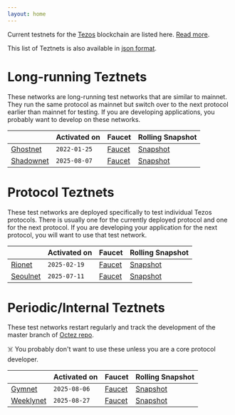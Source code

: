```yaml
---
layout: home
---
```


Current testnets for the [Tezos](https://tezos.com) blockchain are listed here. [Read more](about/).

This list of Teztnets is also available in [json format](https://teztnets.com/teztnets.json).

# Long-running Teztnets

These networks are long-running test networks that are similar to mainnet. They run the same protocol as mainnet but switch over to the next protocol earlier than mainnet for testing. If you are developing applications, you probably want to develop on these networks.

| | Activated on | Faucet | Rolling Snapshot |
|-------|---------------------|--|-----|
| [Ghostnet](/ghostnet-about) | `2022-01-25` | [Faucet](https://faucet.ghostnet.teztnets.com) | [Snapshot](https://snapshots.tzinit.org/ghostnet/rolling) |
| [Shadownet](/shadownet-about) | `2025-08-07` | [Faucet](https://faucet.shadownet.teztnets.com) | [Snapshot](https://snapshots.tzinit.org/shadownet/rolling) |



# Protocol Teztnets

These test networks are deployed specifically to test individual Tezos protocols. There is usually one for the currently deployed protocol and one for the next protocol. If you are developing your application for the next protocol, you will want to use that test network.

| | Activated on | Faucet | Rolling Snapshot |
|-------|---------------------|--|-----|
| [Rionet](/rionet-about) | `2025-02-19` | [Faucet](https://faucet.rionet.teztnets.com) | [Snapshot](https://snapshots.tzinit.org/rionet/rolling) |
| [Seoulnet](/seoulnet-about) | `2025-07-11` | [Faucet](https://faucet.seoulnet.teztnets.com) | [Snapshot](https://snapshots.tzinit.org/seoulnet/rolling) |



# Periodic/Internal Teztnets

These test networks restart regularly and track the development of the master branch of [Octez repo](https://gitlab.com/tezos/tezos/).
 
☠️ You probably don't want to use these unless you are a core protocol developer.

| | Activated on | Faucet | Rolling Snapshot |
|-------|---------------------|--|-----|
| [Gymnet](/gymnet-about) | `2025-08-06` | [Faucet](https://faucet.gymnet.teztnets.com) | [Snapshot](https://snapshots.tzinit.org/gymnet/rolling) |
| [Weeklynet](/weeklynet-about) | `2025-08-27` | [Faucet](https://faucet.weeklynet-2025-08-27.teztnets.com) | [Snapshot](https://snapshots.tzinit.org/weeklynet/rolling) |



